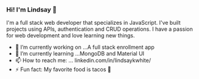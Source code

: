 ### Hi! I'm Lindsay 👋
I'm a full stack web developer that specializes in JavaScript. I've built projects using APIs, authentication and CRUD operations. I have a passion for web development and love learning new things. 

- 🔭 I’m currently working on ...A full stack enrollment app
- 🌱 I’m currently learning ...MongoDB and Material UI
- 📫 How to reach me: ... linkedin.com/in/lindsaykwhite/
- ⚡ Fun fact: My favorite food is tacos 🌮
